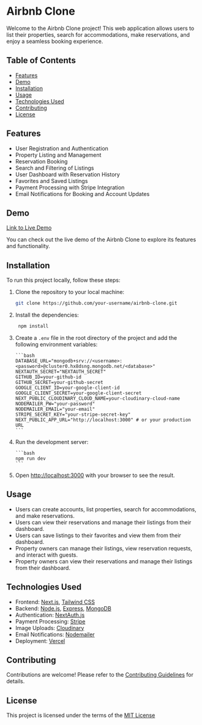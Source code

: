 # Airbnb Clone

Welcome to the Airbnb Clone project! This web application allows users to list their properties, search for accommodations, make reservations, and enjoy a seamless booking experience.

## Table of Contents

- [Features](#features)
- [Demo](#demo)
- [Installation](#installation)
- [Usage](#usage)
- [Technologies Used](#technologies-used)
- [Contributing](#contributing)
- [License](#license)

## Features

- User Registration and Authentication
- Property Listing and Management
- Reservation Booking
- Search and Filtering of Listings
- User Dashboard with Reservation History
- Favorites and Saved Listings
- Payment Processing with Stripe Integration
- Email Notifications for Booking and Account Updates

## Demo

[Link to Live Demo](https://your-demo-link.com)

You can check out the live demo of the Airbnb Clone to explore its features and functionality.

## Installation

To run this project locally, follow these steps:

1.  Clone the repository to your local machine:

    ```bash
    git clone https://github.com/your-username/airbnb-clone.git
    ```

2.  Install the dependencies:

    ```bash
     npm install
    ```

3.  Create a `.env` file in the root directory of the project and add the following environment variables:

        ```bash
        DATABASE_URL="mongodb+srv://<username>:<password>@cluster0.hx8dsng.mongodb.net/<database>"
        NEXTAUTH_SECRET="NEXTAUTH_SECRET"
        GITHUB_ID=your-github-id
        GITHUB_SECRET=your-github-secret
        GOOGLE_CLIENT_ID=your-google-client-id
        GOOGLE_CLIENT_SECRET=your-google-client-secret
        NEXT_PUBLIC_CLOUDINARY_CLOUD_NAME=your-cloudinary-cloud-name
        NODEMAILER_PW="your-password"
        NODEMAILER_EMAIL="your-email"
        STRIPE_SECRET_KEY="your-stripe-secret-key"
        NEXT_PUBLIC_APP_URL="http://localhost:3000" # or your production URL
        ```

4.  Run the development server:

        ```bash
        npm run dev
        ```

5.  Open [http://localhost:3000](http://localhost:3000) with your browser to see the result.

## Usage

- Users can create accounts, list properties, search for accommodations, and make reservations.
- Users can view their reservations and manage their listings from their dashboard.
- Users can save listings to their favorites and view them from their dashboard.
- Property owners can manage their listings, view reservation requests, and interact with guests.
- Property owners can view their reservations and manage their listings from their dashboard.

## Technologies Used

- Frontend: [Next.js](https://nextjs.org/), [Tailwind CSS](https://tailwindcss.com/)
- Backend: [Node.js](https://nodejs.org/en/), [Express](https://expressjs.com/), [MongoDB](https://www.mongodb.com/)
- Authentication: [NextAuth.js](https://next-auth.js.org/)
- Payment Processing: [Stripe](https://stripe.com/)
- Image Uploads: [Cloudinary](https://cloudinary.com/)
- Email Notifications: [Nodemailer](https://nodemailer.com/about/)
- Deployment: [Vercel](https://vercel.com/)

## Contributing

Contributions are welcome! Please refer to the [Contributing Guidelines](CONTRIBUTING.md) for details.

## License

This project is licensed under the terms of the [MIT License](LICENSE)
